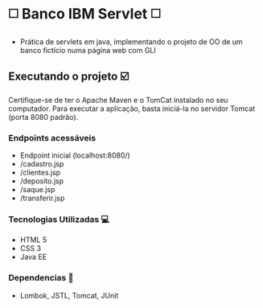 # ◻️ Banco IBM Servlet ◻️
- Prática de servlets em java, implementando o projeto de OO de um banco fictício numa página web com GLI
## Executando o projeto ☑️
Certifique-se de ter o Apache Maven e o TomCat instalado no seu computador.
Para executar a aplicação, basta iniciá-la no servidor Tomcat (porta 8080 padrão).
### Endpoints acessáveis
- Endpoint inicial (localhost:8080/)
- /cadastro.jsp
- /clientes.jsp
- /deposito.jsp
- /saque.jsp
- /transferir.jsp
### Tecnologias Utilizadas 💻
- HTML 5
- CSS 3
- Java EE
### Dependencias 🧰
- Lombok, JSTL, Tomcat, JUnit
